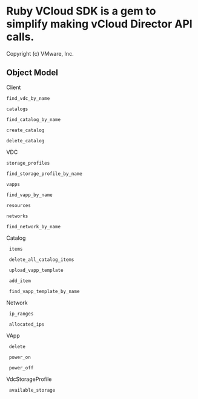 # Ruby VCloud SDK is a gem to simplify making vCloud Director API calls.
Copyright (c) VMware, Inc.

## Object Model

  Client
  
    find_vdc_by_name
    
    catalogs
    
    find_catalog_by_name

    create_catalog
    
    delete_catalog
    
  VDC
    
    storage_profiles
    
    find_storage_profile_by_name
    
    vapps
    
    find_vapp_by_name
    
    resources
    
    networks
    
    find_network_by_name
    
  Catalog
  
     items
     
     delete_all_catalog_items
     
     upload_vapp_template
     
     add_item
     
     find_vapp_template_by_name
     
  Network
  
     ip_ranges
     
     allocated_ips
     
  VApp
  
     delete
     
     power_on
     
     power_off
     
  VdcStorageProfile
  
     available_storage
  